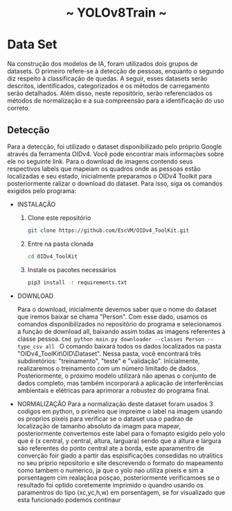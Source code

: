 
<h1 align="center"> ~ YOLOv8Train ~ </h1>

# Data Set

  Na construção dos modelos de IA, foram utilizados dois grupos de datasets. O primeiro refere-se à detecção de pessoas, enquanto o segundo diz respeito à classificação de quedas. A seguir, esses datasets serão descritos, identificados, categorizados e os métodos de carregamento serão detalhados. Além disso, neste repositório, serão referenciados os métodos de normalização e a sua compreensão para a identificação do uso correto.

  ## Detecção
    
   Para a detecção, foi utilizado o dataset disponibilizado pelo próprio Google através da ferramenta OIDv4. Você pode encontrar mais informações sobre ele no seguinte link. Para o download de imagens contendo seus respectivos labels que mapeiam os quadros onde as pessoas estão localizadas e seu estado, inicialmente preparamos o OIDv4 Toolkit para posteriormente ralizar o download do dataset. Para isso, siga os comandos exigidos pelo programa:
    
  - INSTALAÇÃO
    
    1. Clone este repositório
        ```bash
        git clone https://github.com/EscVM/OIDv4_ToolKit.git
        ```
    2. Entre na pasta clonada
        ```bash
        cd OIDv4_ToolKit
        ```
    3. Instale os pacotes necessários
        ```bash
        pip3 install -r requirements.txt
        ```
    
  - DOWNLOAD
    
    Para o download, inicialmente devemos saber que o nome do dataset que iremos baixar se chama "Person". Com esse dado, usamos os comandos disponibilizados no repositório do programa e selecionamos a função de download all, baixando assim todas as imagens referentes à classe pessoa.
        ```Cmd
        python main.py downloader --classes Person --type_csv all
        ```
        O comando baixará todos os dados localizados na pasta "OIDv4_ToolKit\OID\Dataset". Nessa pasta, você encontrará três subdiretórios: "treinamento", "teste" e "validação". Inicialmente, realizaremos o treinamento com um número limitado de dados. Posteriormente, o próximo modelo utilizará não apenas o conjunto de dados completo, mas também incorporará a aplicação de interferências ambientais e elétricas para aprimorar a robustez do programa final.
  - NORMALIZAÇÂO
      Para a normalização deste dataset foram usados 3 codigos em python, o primeiro que impreime o label na imagem usando os proprios pixeis para verificar se o dataset usa o padrao de localização de tamanho absoluto da imagm para mapear, posteriormente convertemos este label para o fomapto esigido pelo yolo que é (x central, y central, altura, larguara) sendo que a altura e largura são referentes do ponto central ate a borda, este aparamentro de converção foir giado a partir das espisificações consedidas no utralitics no seu priprio repositorio e site descrevendo o formato do mapeamento como tambem o numerico, ja que o yolo nao utiliza pixeis e sim a porsentagem cim realaçãoa posçao, posteriormente verificamoes se o resultado foi optido coretemente imprimido o quandro usando os paramentros do tipo (xc,yc,h,w) em porsentagem, se for visualizado que esta funcionado podemos continaur 
        
